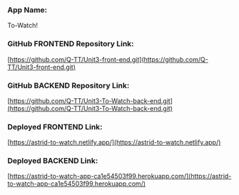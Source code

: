### App Name: 
To-Watch!

### GitHub FRONTEND Repository Link:
[https://github.com/Q-TT/Unit3-front-end.git](https://github.com/Q-TT/Unit3-front-end.git)

### GitHub BACKEND Repository Link:
[https://github.com/Q-TT/Unit3-To-Watch-back-end.git](https://github.com/Q-TT/Unit3-To-Watch-back-end.git)

### Deployed FRONTEND Link:
[https://astrid-to-watch.netlify.app/](https://astrid-to-watch.netlify.app/)

### Deployed BACKEND Link:
[https://astrid-to-watch-app-ca1e54503f99.herokuapp.com/](https://astrid-to-watch-app-ca1e54503f99.herokuapp.com/)
